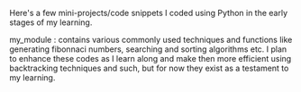 Here's a few mini-projects/code snippets I coded using Python in the early stages of my learning. 

my_module : contains various commonly used techniques and functions like generating fibonnaci numbers, searching and sorting algorithms etc. I plan to enhance these codes as I learn along and make then more efficient using backtracking techniques and such, but for now they exist as a testament to my learning.


